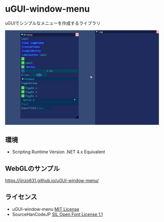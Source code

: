 # uGUI-window-menu

uGUIでシンプルなメニューを作成するライブラリ

![image](https://github.com/JINZO631/uGUI-window-menu/blob/master/image/ss01.gif)

## 環境

- Scripting Runtime Version .NET 4.x Equivalent

## WebGLのサンプル

https://jinzo631.github.io/uGUI-window-menu/

## ライセンス

- uGUI-window-menu [MIT License](https://github.com/JINZO631/uGUI-window-menu/blob/master/LICENSE)
- SourceHanCodeJP [SIL Open Font License 1.1](https://github.com/adobe-fonts/source-han-code-jp/blob/master/LICENSE.txt)
